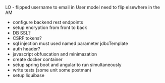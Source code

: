 LO - flipped username to email in User model need to flip elsewhere in the AM
- configure backend rest endpoints
- setup encryption from front to back
- DB SSL?
- CSRF tokens?
- sql injection must used named parameter jdbcTemplate
- auth header?
- javascript obfuscation and minimazation
- create docker container
- setup spring boot and angular to run simultaneously
- write tests (some unit some postman)
- setup liquibase



